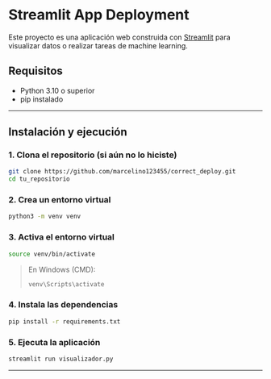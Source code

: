 # Streamlit App Deployment

Este proyecto es una aplicación web construida con [Streamlit](https://streamlit.io/) para visualizar datos o realizar tareas de machine learning.

## Requisitos

- Python 3.10 o superior
- pip instalado

---

## Instalación y ejecución

### 1. Clona el repositorio (si aún no lo hiciste)
```bash
git clone https://github.com/marcelino123455/correct_deploy.git
cd tu_repositorio
```

### 2. Crea un entorno virtual

```bash
python3 -m venv venv
```

### 3. Activa el entorno virtual

```bash
source venv/bin/activate
```

> En Windows (CMD):
> ```bash
> venv\Scripts\activate
> ```

### 4. Instala las dependencias

```bash
pip install -r requirements.txt
```

### 5. Ejecuta la aplicación

```bash
streamlit run visualizador.py
```

---

